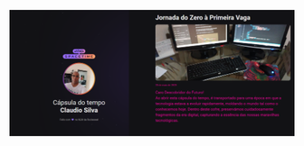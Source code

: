 <p align="center">
<img src=".github/preview.png" alt="Demostração do projeto" whidth="100%" />
</p>